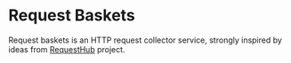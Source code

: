# Request Baskets

Request baskets is an HTTP request collector service, strongly inspired by ideas from [RequestHub](https://github.com/kyledayton/requesthub) project.
